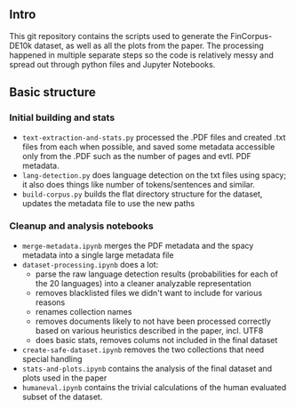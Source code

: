 ## Intro
This git repository contains the scripts used to generate the FinCorpus-DE10k dataset, as well as all the plots from the paper. The processing happened in multiple separate steps so the code is relatively messy and spread out through python files and Jupyter Notebooks.


## Basic structure
### Initial building and stats
- `text-extraction-and-stats.py` processed the .PDF files and created .txt files from each when possible, and saved some metadata accessible only from the .PDF such as the number of pages and evtl. PDF metadata.
- `lang-detection.py` does language detection on the txt files using spacy; it also does things like number of tokens/sentences and similar.
- `build-corpus.py` builds the flat directory structure for the dataset, updates the metadata file to use the new paths

### Cleanup and analysis notebooks
- `merge-metadata.ipynb` merges the PDF metadata and the spacy metadata into a single large metadata file
- `dataset-processing.ipynb` does a lot:
	- parse the raw language detection results (probabilities for each of the 20 languages) into a cleaner analyzable representation
	- removes blacklisted files we didn't want to include for various reasons
	- renames collection names
	- removes documents likely to not have been processed correctly based on various heuristics described in the paper,  incl. UTF8
	- does basic stats, removes colums not included in the final dataset 
- `create-safe-dataset.ipynb` removes the two collections that need special handling
- `stats-and-plots.ipynb` contains the analysis of the final dataset and plots used in the paper
- `humaneval.ipynb` contains the trivial calculations of the human evaluated subset of the dataset.
